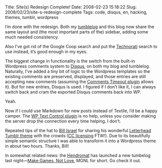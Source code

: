 Title: Site(s) Redesign Complete!
Date: 2008-02-23 15:18:22
Slug: 2008/02/23/site-s-redesign-complete
Tags: code, disqus, en, hacking, themes, tumblr, wordpress


I’m done with the redesign. Both my [tumblelog][1] and this blog now share the
same layout and (the most important parts of the) sidebar, adding some much
needed consistency.

Also I’ve got rid of the Google Coop search and put the [Technorati][2] search
to use instead, it’s good enough in my eyes.

The biggest change in functionality is the switch from the built-in Wordpress
comments system to [Disqus][3], on both my blog and tumblelog. Naturally, I’ve
added a tiny bit of logic to the Wordpress templates so the existing comments
are preserved, displayed, and those entries are still accepting new comments
(assuming the [Comments Timeout plugin][4] allows it). But for new entries,
Disqus is used. I figured if I don’t like it, I can always switch back and
cram the exported Disqus comments back into WP.

Yeah.

Now if I could use Markdown for new posts instead of Textile, I’d be a happy
camper. The [WP Text Control plugin][5] is no help, unless you consider making
the server drop the connection every time helping. I don’t.

Repeated tips of the hat to [Bill Israel][6] for sharing his wonderful
[Letterhead Tumblr theme][7] with the crowds ([CC licensing][8] FTW!). Due to
its beautifully simple semantic structure I was able to transform it into a
Wordpress theme in about two hours. Thanks, Bill!

In somewhat related news: the [Hendromat][9] has launched a new tumbelog last
night—[Make Games, Not Love][10], MGNL for short. Go check it out.

   [1]: http://tumblr.zottmann.org/
   [2]: http://technorati.com/
   [3]: http://disqus.com/
   [4]: http://www.jamesmckay.net/code/comment-timeout/
   [5]: http://wordpress.org/extend/plugins/text-control/
   [6]: http://cubicle17.com/
   [7]: http://letterhead.tumblr.com/
   [8]: http://creativecommons.org/licenses/by/3.0/
   [9]: http://mornography.co.uk/
   [10]: http://makegamesnotlove.com/
